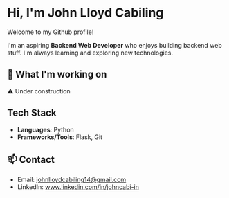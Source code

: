 # Hi, I'm John Lloyd Cabiling

Welcome to my Github profile!

I'm an aspiring **Backend Web Developer** who enjoys building backend web stuff. I'm always learning and exploring new technologies.

## 🚀 What I'm working on
⚠️ Under construction

## Tech Stack
- **Languages**: Python
- **Frameworks/Tools**: Flask, Git

## 📫 Contact
- Email: johnlloydcabiling14@gmail.com
- LinkedIn: www.linkedin.com/in/johncabi-in
